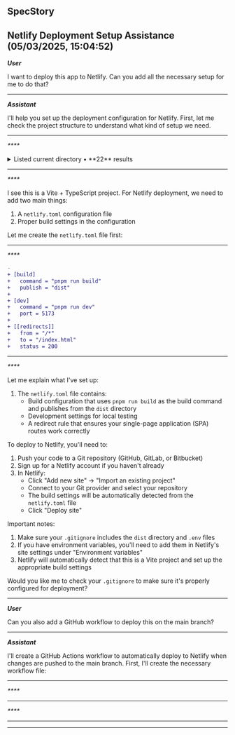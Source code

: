 ## SpecStory

## Netlify Deployment Setup Assistance (05/03/2025, 15:04:52)

_**User**_

I want to deploy this app to Netlify. Can you add all the necessary setup for me to do that? 

---

_**Assistant**_

I'll help you set up the deployment configuration for Netlify. First, let me check the project structure to understand what kind of setup we need.

---

_****_

<details>
            <summary>Listed current directory • **22** results</summary>
        
| Name |
|-------|
| 📁 `.git` |
| 📄 `README.md` |
| 📄 `CLAUDE.md` |
| 📄 `.gitignore` |
| 📁 `src` |
| 📁 `node_modules` |
| 📄 `pnpm-lock.yaml` |
| 📄 `.env.template` |
| 📁 `.specstory` |
| 📄 `.env` |
| 📁 `dist` |
| 📄 `eslint.config.js` |
| 📄 `index.html` |
| 📄 `package.json` |
| 📄 `postcss.config.js` |
| 📁 `public` |
| 📁 `supabase` |
| 📄 `tailwind.config.js` |
| 📄 `tsconfig.app.json` |
| 📄 `tsconfig.json` |
| 📄 `tsconfig.node.json` |
| 📄 `vite.config.ts` |

</details>

---

_****_

I see this is a Vite + TypeScript project. For Netlify deployment, we need to add two main things:
1. A `netlify.toml` configuration file
2. Proper build settings in the configuration

Let me create the `netlify.toml` file first:

---

_****_

```diff
- 
+ [build]
+   command = "pnpm run build"
+   publish = "dist"
+ 
+ [dev]
+   command = "pnpm run dev"
+   port = 5173
+ 
+ [[redirects]]
+   from = "/*"
+   to = "/index.html"
+   status = 200 
```

---

_****_

Let me explain what I've set up:

1. The `netlify.toml` file contains:
   - Build configuration that uses `pnpm run build` as the build command and publishes from the `dist` directory
   - Development settings for local testing
   - A redirect rule that ensures your single-page application (SPA) routes work correctly

To deploy to Netlify, you'll need to:

1. Push your code to a Git repository (GitHub, GitLab, or Bitbucket)
2. Sign up for a Netlify account if you haven't already
3. In Netlify:
   - Click "Add new site" → "Import an existing project"
   - Connect to your Git provider and select your repository
   - The build settings will be automatically detected from the `netlify.toml` file
   - Click "Deploy site"

Important notes:
1. Make sure your `.gitignore` includes the `dist` directory and `.env` files
2. If you have environment variables, you'll need to add them in Netlify's site settings under "Environment variables"
3. Netlify will automatically detect that this is a Vite project and set up the appropriate build settings

Would you like me to check your `.gitignore` to make sure it's properly configured for deployment?

---

_**User**_

Can you also add a GitHub workflow to deploy this on the main branch? 

---

_**Assistant**_

I'll create a GitHub Actions workflow to automatically deploy to Netlify when changes are pushed to the main branch. First, I'll create the necessary workflow file:

---

_****_



---

_****_



---



---


